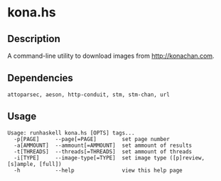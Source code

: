 kona.hs
=======

Description
-----------
A command-line utility to download images from http://konachan.com.

Dependencies
------------
	attoparsec, aeson, http-conduit, stm, stm-chan, url

Usage
-----
	Usage: runhaskell kona.hs [OPTS] tags...
	  -p[PAGE]     --page[=PAGE]        set page number
	  -a[AMMOUNT]  --ammount[=AMMOUNT]  set ammount of results
	  -t[THREADS]  --threads[=THREADS]  set ammount of threads
	  -i[TYPE]     --image-type[=TYPE]  set image type ([p]review, [s]ample, [full])
	  -h           --help               view this help page
